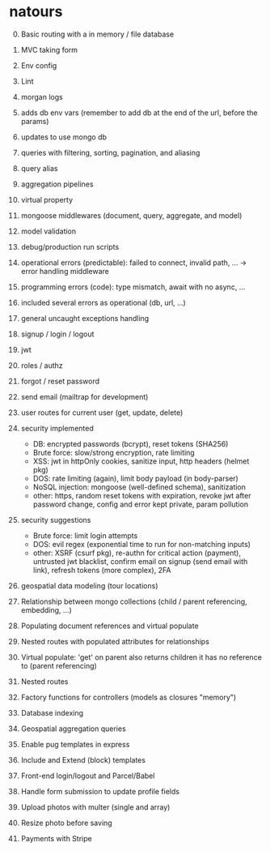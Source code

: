 # natours

0. Basic routing with a in memory / file database
1. MVC taking form
2. Env config
3. Lint
4. morgan logs

5. adds db env vars (remember to add db at the end of the url, before the params)
6. updates to use mongo db
7. queries with filtering, sorting, pagination, and aliasing
8. query alias
9. aggregation pipelines
10. virtual property
11. mongoose middlewares (document, query, aggregate, and model)
12. model validation

13. debug/production run scripts
14. operational errors (predictable): failed to connect, invalid path, ... -> error handling middleware
15. programming errors (code): type mismatch, await with no async, ...
16. included several errors as operational (db, url, ...)
17. general uncaught exceptions handling

18. signup / login / logout
19. jwt
20. roles / authz
21. forgot / reset password
22. send email (mailtrap for development)
23. user routes for current user (get, update, delete)
24. security implemented
    - DB: encrypted passwords (bcrypt), reset tokens (SHA256)
    - Brute force: slow/strong encryption, rate limiting
    - XSS: jwt in httpOnly cookies, sanitize input, http headers (helmet pkg)
    - DOS: rate limiting (again), limit body payload (in body-parser)
    - NoSQL injection: mongoose (well-defined schema), sanitization
    - other: https, random reset tokens with expiration, revoke jwt after password change, config and error kept private, param pollution
25. security suggestions

    - Brute force: limit login attempts
    - DOS: evil regex (exponential time to run for non-matching inputs)
    - other: XSRF (csurf pkg), re-authn for critical action (payment), untrusted jwt blacklist, confirm email on signup (send email with link), refresh tokens (more complex), 2FA

26. geospatial data modeling (tour locations)
27. Relationship between mongo collections (child / parent referencing, embedding, ...)
28. Populating document references and virtual populate
29. Nested routes with populated attributes for relationships
30. Virtual populate: 'get' on parent also returns children it has no reference to (parent referencing)
31. Nested routes
32. Factory functions for controllers (models as closures "memory")
33. Database indexing
34. Geospatial aggregation queries

35. Enable pug templates in express
36. Include and Extend (block) templates
37. Front-end login/logout and Parcel/Babel
38. Handle form submission to update profile fields

39. Upload photos with multer (single and array)
40. Resize photo before saving
41. Payments with Stripe
